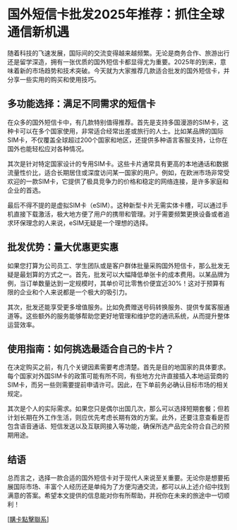 # 国外短信卡批发2025年推荐：抓住全球通信新机遇

随着科技的飞速发展，国际间的交流变得越来越频繁。无论是商务合作、旅游出行还是留学深造，拥有一张优质的国外短信卡都显得尤为重要。2025年的到来，意味着新的市场趋势和技术突破。今天就为大家推荐几款适合批发的国外短信卡，并分享一些实用的购买和使用技巧。

## 多功能选择：满足不同需求的短信卡

在众多的国外短信卡中，有几款特别值得推荐。首先是支持多国漫游的SIM卡，这种卡可以在多个国家使用，非常适合经常出差或旅行的人士。比如某品牌的国际SIM卡，不仅覆盖全球超过200个国家和地区，还提供多种语言客服支持，让你在国外也能轻松应对各种情况。

其次是针对特定国家设计的专用SIM卡。这些卡片通常具有更高的本地通话和数据流量性价比，适合长期居住或深度访问某一国家的用户。例如，在欧洲市场非常受欢迎的一款SIM卡，它提供了极具竞争力的价格和稳定的网络连接，是许多家庭和企业的首选。

最后不得不提的是虚拟SIM卡（eSIM）。这种新型卡片无需实体卡槽，可以通过手机直接下载激活，极大地方便了用户的携带和管理。对于需要频繁更换设备或者追求环保理念的人来说，eSIM无疑是一个理想的选择。

## 批发优势：量大优惠更实惠

如果您打算为公司员工、学生团队或是客户群体批量采购国外短信卡，那么批发无疑是最划算的方式之一。首先，批发可以大幅降低单张卡的成本费用。以某品牌为例，当订单数量达到一定规模时，其单价可比零售价便宜近30%！这对于预算有限的企业和个人来说都是一个极大的吸引力。

其次，批发还能享受更多增值服务。比如免费赠送号码转换服务、提供专属客服通道等。这些额外的服务能够帮助您更好地管理和维护您的通讯系统，从而提升整体运营效率。

## 使用指南：如何挑选最适合自己的卡片？

在决定购买之前，有几个关键因素需要考虑清楚。首先是目的地国家的具体要求。每个国家对外国SIM卡的政策可能有所不同，有些地方允许直接插入本地运营商的SIM卡，而另一些则需要提前申请许可。因此，在下单前务必确认目标市场的相关规定。

其次是个人的实际需求。如果您只是偶尔出国几次，那么可以选择短期套餐；但若计划长期在外工作生活，则应优先考虑长期有效的方案。此外，还要注意查看是否包含语音通话、短信发送以及互联网接入等功能，确保所选产品完全符合自己的预期用途。

## 结语

总而言之，选择一款合适的国外短信卡对于现代人来说至关重要。无论你是想要拓展国际市场、丰富个人经历还是单纯为了方便沟通交流，都可以从上述介绍中找到满意的答案。希望本文提供的信息能对你有所帮助，并祝你在未来的旅途中一切顺利！

[[購卡點擊聯系](https://t.me/s/esim1088)]